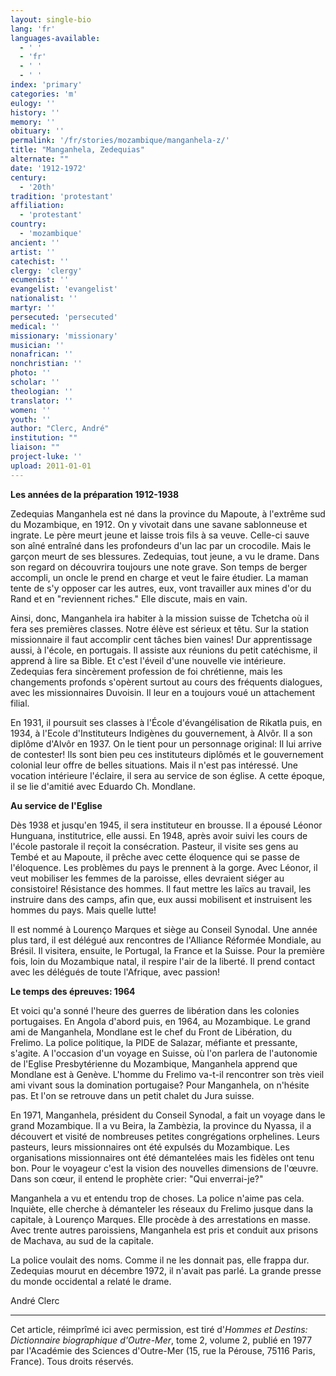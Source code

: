 ```yaml
---
layout: single-bio
lang: 'fr'
languages-available:
  - ' '
  - 'fr'
  - ' '
  - ' '
index: 'primary'
categories: 'm'
eulogy: ''
history: ''
memory: ''
obituary: ''
permalink: '/fr/stories/mozambique/manganhela-z/'
title: "Manganhela, Zedequias"
alternate: ""
date: '1912-1972'
century:
  - '20th'
tradition: 'protestant'
affiliation:
  - 'protestant'
country:
  - 'mozambique'
ancient: ''
artist: ''
catechist: ''
clergy: 'clergy'
ecumenist: ''
evangelist: 'evangelist'
nationalist: ''
martyr: ''
persecuted: 'persecuted'
medical: ''
missionary: 'missionary'
musician: ''
nonafrican: ''
nonchristian: ''
photo: ''
scholar: ''
theologian: ''
translator: ''
women: ''
youth: ''
author: "Clerc, André"
institution: ""
liaison: ""
project-luke: ''
upload: 2011-01-01
---
```




**Les années de la préparation 1912-1938**

Zedequias Manganhela est né dans la province du Mapoute, à l'extrême sud du Mozambique, en 1912. On y vivotait dans une savane sablonneuse et ingrate. Le père meurt jeune et laisse trois fils à sa veuve. Celle-ci sauve son aîné entraîné dans les profondeurs d'un lac par un crocodile. Mais le garçon meurt de ses blessures. Zedequias, tout jeune, a vu le drame. Dans son regard on découvrira toujours une note grave. Son temps de berger accompli, un oncle le prend en charge et veut le faire étudier. La maman tente de s'y opposer car les autres, eux, vont travailler aux mines d'or du Rand et en "reviennent riches." Elle discute, mais en vain.

Ainsi, donc, Manganhela ira habiter à la mission suisse de Tchetcha où il fera ses premières classes. Notre élève est sérieux et têtu. Sur la station missionnaire il faut accomplir cent tâches bien vaines! Dur apprentissage aussi, à l'école, en portugais. Il assiste aux réunions du petit catéchisme, il apprend à lire sa Bible. Et c'est l'éveil d'une nouvelle vie intérieure. Zedequias fera sincèrement profession de foi chrétienne, mais les changements profonds s'opèrent surtout au cours des fréquents dialogues, avec les missionnaires Duvoisin. Il leur en a toujours voué un attachement filial.

En 1931, il poursuit ses classes à l'École d'évangélisation de Rikatla puis, en 1934, à l'Ecole d'Instituteurs Indigènes du gouvernement, à Alvôr. Il a son diplôme d'Alvôr en 1937. On le tient pour un personnage original: Il lui arrive de contester! Ils sont bien peu ces instituteurs diplômés et le gouvernement colonial leur offre de belles situations. Mais il n'est pas intéressé. Une vocation intérieure l'éclaire, il sera au service de son église. A cette époque, il se lie d'amitié avec Eduardo Ch. Mondlane.

**Au service de l'Eglise**

Dès 1938 et jusqu'en 1945, il sera instituteur en brousse. Il a épousé Léonor Hunguana, institutrice, elle aussi. En 1948, après avoir suivi les cours de l'école pastorale il reçoit la consécration. Pasteur, il visite ses gens au Tembé et au Mapoute, il prêche avec cette éloquence qui se passe de l'éloquence. Les problèmes du pays le prennent à la gorge. Avec Léonor, il veut mobiliser les femmes de la paroisse, elles devraient siéger au consistoire! Résistance des hommes. Il faut mettre les laïcs au travail, les instruire dans des camps, afin que, eux aussi mobilisent et instruisent les hommes du pays. Mais quelle lutte!

Il est nommé à Lourenço Marques et siège au Conseil Synodal. Une année plus tard, il est délégué aux rencontres de l'Alliance Réformée Mondiale, au Brésil. Il visitera, ensuite, le Portugal, la France et la Suisse. Pour la première fois, loin du Mozambique natal, il respire l'air de la liberté. Il prend contact avec les délégués de toute l'Afrique, avec passion!

**Le temps des épreuves: 1964**

Et voici qu'a sonné l'heure des guerres de libération dans les colonies portugaises. En Angola d'abord puis, en 1964, au Mozambique. Le grand ami de Manganhela, Mondlane est le chef du Front de Libération, du Frelimo. La police politique, la PIDE de Salazar, méfiante et pressante, s'agite. A l'occasion d'un voyage en Suisse, où l'on parlera de l'autonomie de l'Eglise Presbytérienne du Mozambique, Manganhela apprend que Mondlane est à Genève. L'homme du Frelimo va-t-il rencontrer son très vieil ami vivant sous la domination portugaise? Pour Manganhela, on n'hésite pas. Et l'on se retrouve dans un petit chalet du Jura suisse.

En 1971, Manganhela, président du Conseil Synodal, a fait un voyage dans le grand Mozambique. Il a vu Beira, la Zambèzia, la province du Nyassa, il a découvert et visité de nombreuses petites congrégations orphelines. Leurs pasteurs, leurs missionnaires ont été expulsés du Mozambique. Les organisations missionnaires ont été démantelées mais les fidèles ont tenu bon. Pour le voyageur c'est la vision des nouvelles dimensions de l'œuvre. Dans son cœur, il entend le prophète crier: "Qui enverrai-je?"

Manganhela a vu et entendu trop de choses. La police n'aime pas cela. Inquiète, elle cherche à démanteler les réseaux du Frelimo jusque dans la capitale, à Lourenço Marques. Elle procède à des arrestations en masse. Avec trente autres paroissiens, Manganhela est pris et conduit aux prisons de Machava, au sud de la capitale.

La police voulait des noms. Comme il ne les donnait pas, elle frappa dur. Zedequias mourut en décembre 1972, il n'avait pas parlé. La grande presse du monde occidental a relaté le drame.

André Clerc

---

Cet article, réimprîmé ici avec permission, est tiré d'*Hommes et Destins: Dictionnaire biographique d'Outre-Mer*, tome 2, volume 2, publié en 1977 par l'Académie des Sciences d'Outre-Mer (15, rue la Pérouse, 75116 Paris, France). Tous droits réservés.
